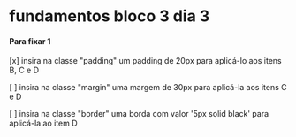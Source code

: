 # fundamentos bloco 3 dia 3

#### Para fixar 1

  [x] insira na classe "padding" um padding de 20px para aplicá-lo aos itens B, C e D

  [ ] insira na classe "margin" uma margem de 30px para aplicá-la aos itens C e D

  [ ] insira na classe "border" uma borda com valor '5px solid black' para aplicá-la ao item D

